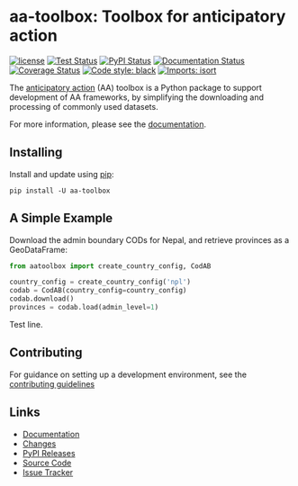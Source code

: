 # aa-toolbox: Toolbox for anticipatory action

[![license](https://img.shields.io/github/license/OCHA-DAP/pa-aa-toolbox.svg)](https://github.com/OCHA-DAP/pa-aa-toolbx/blob/main/LICENSE)
[![Test Status](https://github.com/OCHA-DAP/pa-aa-toolbox/workflows/tests/badge.svg)](https://github.com/OCHA-DAP/pa-aa-toolbox/actions?query=workflow%3Atests)
[![PyPI Status](https://github.com/OCHA-DAP/pa-aa-toolbox/workflows/PyPI/badge.svg)](https://github.com/OCHA-DAP/pa-aa-toolbox/actions?query=workflow%3APyPI)
[![Documentation Status](https://readthedocs.org/projects/aa-toolbox/badge/?version=latest)](https://aa-toolbox.readthedocs.io/en/latest/?badge=latest)
[![Coverage Status](https://codecov.io/gh/OCHA-DAP/pa-aa-toolbox/branch/main/graph/badge.svg?token=JpWZc5js4y)](https://codecov.io/gh/OCHA-DAP/pa-aa-toolbox)
[![Code style: black](https://img.shields.io/badge/code%20style-black-000000.svg)](https://github.com/psf/black)
[![Imports: isort](https://img.shields.io/badge/%20imports-isort-%231674b1?style=flat&labelColor=ef8336)](https://pycqa.github.io/isort/)

The [anticipatory action](https://centre.humdata.org/anticipatory-action/)
(AA) toolbox is a Python package to support development of AA frameworks, by
simplifying the downloading and processing of commonly used datasets.

For more information, please see the
[documentation](https://aa-toolbox.readthedocs.io/en/latest/).

## Installing

Install and update using [pip](https://pip.pypa.io/en/stable/getting-started/):

```shell
pip install -U aa-toolbox
```

## A Simple Example

Download the admin boundary CODs for Nepal, and retrieve provinces
as a GeoDataFrame:

```python
from aatoolbox import create_country_config, CodAB

country_config = create_country_config('npl')
codab = CodAB(country_config=country_config)
codab.download()
provinces = codab.load(admin_level=1)
```

Test line.

## Contributing

For guidance on setting up a development environment, see the
[contributing guidelines](https://github.com/OCHA-DAP/pa-aa-toolbox/blob/main/CONTRIBUTING.rst)

## Links

- [Documentation](https://aa-toolbox.readthedocs.io/en/latest/)
- [Changes](https://github.com/OCHA-DAP/pa-aa-toolbox/blob/main/CHANGELOG.rst)
- [PyPI Releases](https://pypi.org/project/aa-toolbox/)
- [Source Code](https://github.com/OCHA-DAP/pa-aa-toolbox)
- [Issue Tracker](https://github.com/OCHA-DAP/pa-aa-toolbox/issues)
